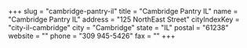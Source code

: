 +++
slug = "cambridge-pantry-il"
title = "Cambridge Pantry IL"
name = "Cambridge Pantry IL"
address = "125 NorthEast Street"
cityIndexKey = "city-il-cambridge"
city = "Cambridge"
state = "IL"
postal = "61238"
website = ""
phone = "309 945-5426"
fax = ""
+++
